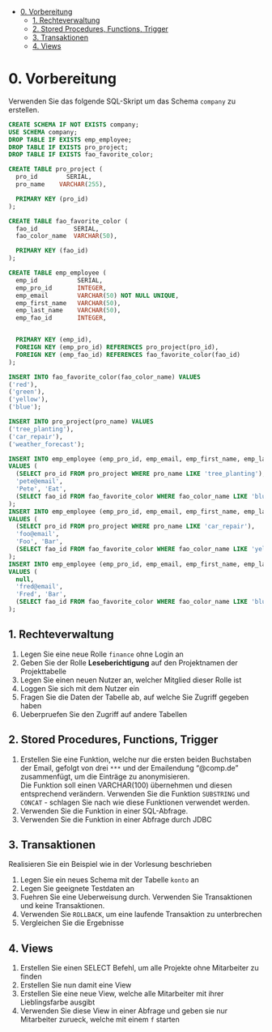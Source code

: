 - [0. Vorbereitung](#0-vorbereitung)
  - [1. Rechteverwaltung](#1-rechteverwaltung)
  - [2. Stored Procedures, Functions, Trigger](#2-stored-procedures-functions-trigger)
  - [3. Transaktionen](#3-transaktionen)
  - [4. Views](#4-views)

# 0. Vorbereitung

Verwenden Sie das folgende SQL-Skript um das Schema `company` zu erstellen.

```sql
CREATE SCHEMA IF NOT EXISTS company;
USE SCHEMA company;
DROP TABLE IF EXISTS emp_employee;
DROP TABLE IF EXISTS pro_project;
DROP TABLE IF EXISTS fao_favorite_color;

CREATE TABLE pro_project (
  pro_id	    SERIAL,
  pro_name    VARCHAR(255),

  PRIMARY KEY (pro_id)
);

CREATE TABLE fao_favorite_color (
  fao_id          SERIAL,
  fao_color_name  VARCHAR(50),

  PRIMARY KEY (fao_id)
);

CREATE TABLE emp_employee (
  emp_id           SERIAL,
  emp_pro_id       INTEGER,
  emp_email        VARCHAR(50) NOT NULL UNIQUE,
  emp_first_name   VARCHAR(50),
  emp_last_name    VARCHAR(50),
  emp_fao_id       INTEGER,


  PRIMARY KEY (emp_id),
  FOREIGN KEY (emp_pro_id) REFERENCES pro_project(pro_id),
  FOREIGN KEY (emp_fao_id) REFERENCES fao_favorite_color(fao_id)
);

INSERT INTO fao_favorite_color(fao_color_name) VALUES
('red'),
('green'),
('yellow'),
('blue');

INSERT INTO pro_project(pro_name) VALUES
('tree_planting'),
('car_repair'),
('weather_forecast');

INSERT INTO emp_employee (emp_pro_id, emp_email, emp_first_name, emp_last_name, emp_fao_id)
VALUES (
  (SELECT pro_id FROM pro_project WHERE pro_name LIKE 'tree_planting'),
  'pete@email',
  'Pete', 'Eat',
  (SELECT fao_id FROM fao_favorite_color WHERE fao_color_name LIKE 'blue')
);
INSERT INTO emp_employee (emp_pro_id, emp_email, emp_first_name, emp_last_name, emp_fao_id)
VALUES (
  (SELECT pro_id FROM pro_project WHERE pro_name LIKE 'car_repair'),
  'foo@email',
  'Foo', 'Bar',
  (SELECT fao_id FROM fao_favorite_color WHERE fao_color_name LIKE 'yellow')
);
INSERT INTO emp_employee (emp_pro_id, emp_email, emp_first_name, emp_last_name, emp_fao_id)
VALUES (
  null,
  'fred@email',
  'Fred', 'Bar',
  (SELECT fao_id FROM fao_favorite_color WHERE fao_color_name LIKE 'blue')
);
```

## 1. Rechteverwaltung

1. Legen Sie eine neue Rolle `finance` ohne Login an
2. Geben Sie der Rolle **Leseberichtigung** auf den Projektnamen der Projekttabelle
3. Legen Sie einen neuen Nutzer an, welcher Mitglied dieser Rolle ist
4. Loggen Sie sich mit dem Nutzer ein
5. Fragen Sie die Daten der Tabelle ab, auf welche Sie Zugriff gegeben haben
6. Ueberpruefen Sie den Zugriff auf andere Tabellen

## 2. Stored Procedures, Functions, Trigger

1. Erstellen Sie eine Funktion, welche nur die ersten beiden Buchstaben der Email, gefolgt von
   drei `***` und der Emailendung “@comp.de” zusammenfügt, um die Einträge zu
   anonymisieren.  
   Die Funktion soll einen VARCHAR(100) übernehmen und diesen entsprechend verändern.
   Verwenden Sie die Funktion `SUBSTRING` und `CONCAT` - schlagen Sie nach wie diese
   Funktionen verwendet werden.
2. Verwenden Sie die Funktion in einer SQL-Abfrage.
3. Verwenden Sie die Funktion in einer Abfrage durch JDBC

## 3. Transaktionen

Realisieren Sie ein Beispiel wie in der Vorlesung beschrieben

1. Legen Sie ein neues Schema mit der Tabelle `konto` an
2. Legen Sie geeignete Testdaten an
3. Fuehren Sie eine Ueberweisung durch. Verwenden Sie Transaktionen und keine Transaktionen.
4. Verwenden Sie `ROLLBACK`, um eine laufende Transaktion zu unterbrechen
5. Vergleichen Sie die Ergebnisse

## 4. Views

1. Erstellen Sie einen SELECT Befehl, um alle Projekte ohne Mitarbeiter zu finden
2. Erstellen Sie nun damit eine View
3. Erstellen Sie eine neue View, welche alle Mitarbeiter mit ihrer Lieblingsfarbe ausgibt
4. Verwenden Sie diese View in einer Abfrage und geben sie nur Mitarbeiter zurueck, welche mit einem `f` starten
